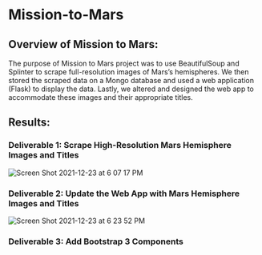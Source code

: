 # Mission-to-Mars

## Overview of Mission to Mars:

The purpose of Mission to Mars project was to use BeautifulSoup and Splinter to scrape full-resolution images of Mars’s hemispheres. We then stored the scraped data on a Mongo database and used a web application (Flask) to display the data. Lastly, we altered and designed the web app to accommodate these images and their appropriate titles.

## Results: 

### Deliverable 1: Scrape High-Resolution Mars Hemisphere Images and Titles 

![Screen Shot 2021-12-23 at 6 07 17 PM](https://user-images.githubusercontent.com/91925639/147387843-f22c3205-1f34-4b82-9773-389ce7f03627.png)

### Deliverable 2: Update the Web App with Mars Hemisphere Images and Titles 

![Screen Shot 2021-12-23 at 6 23 52 PM](https://user-images.githubusercontent.com/91925639/147387870-4581bef6-0822-46d6-a0c3-57e449e9aff5.png)

### Deliverable 3: Add Bootstrap 3 Components 
